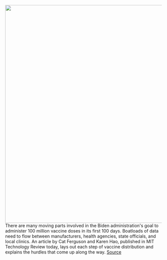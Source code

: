 <img src='https://cdn.vox-cdn.com/thumbor/5bXsGIucL3AV8iLVg1MeY-4O7Rk=/0x0:2040x1360/1200x800/filters:focal(857x517:1183x843)/cdn.vox-cdn.com/uploads/chorus_image/image/68730225/acastro_201217_1777_vaccine_0001.0.jpg' width='700px' /><br/>
There are many moving parts involved in the Biden administration's goal to administer 100 million vaccine doses in its first 100 days. Boatloads of data need to flow between manufacturers, health agencies, state officials, and local clinics. An article by Cat Ferguson and Karen Hao, published in MIT Technology Review today, lays out each step of vaccine distribution and explains the hurdles that come up along the way.
<a href='https://www.theverge.com/2021/1/27/22252900/tech-systems-covid-19-vaccine-distribution-mit-data-tracking'> Source <a/>
